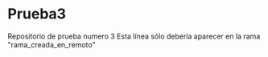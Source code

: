 # Prueba3
Repositorio de prueba numero 3
Esta línea sólo debería aparecer en la rama "rama_creada_en_remoto"
